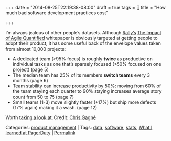 +++
date = "2014-08-25T22:19:38-08:00"
draft = true
tags = []
title = "How much bad software development practices cost"

+++

I’m always jealous of other people’s datasets. Although [Rally’s](http://www.rallydev.com/resource/agile-performance-metrics-whitepaper) [The Impact of Agile Quantified](http://www.rallydev.com/sites/default/files/ImpactAgile_Quantified.pdf) whitepaper is obviously targeted at getting people to adopt their product, it has some useful back of the envelope values taken from almost 10,000 projects:

* A dedicated team (>95% focus) is roughly **twice** as productive on individual tasks as one that’s sparsely focused (>50% focused on one project) (page 5)
* The median team has 25% of its members **switch teams** every 3 months (page 6)
* Team stability can increase productivity by 50%: moving from 60% of the team staying each quarter to 90% staying increases average story count from 50 to 75 (page 7)
* Small teams (1-3) move slightly faster (+17%) but ship more defects (17% again) making it a wash. (page 12)

Worth [taking a look at](http://www.rallydev.com/resource/agile-performance-metrics-whitepaper). Credit: [Chris Gagné](http://chrisgagne.com/1701/rallys-impact-agile-quantified-white-paper/)

Categories: [product management](http://euri.ca/category/product-management/index.html) | Tags: [data](http://euri.ca/tag/data/index.html), [software](http://euri.ca/tag/software/index.html), [stats](http://euri.ca/tag/stats/index.html), [What I learned at PagerDuty](http://euri.ca/tag/what-i-learned-at-pagerduty/index.html) | [Permalink](http://euri.ca/2014/how-much-bad-software-development-practices-cost/index.html)